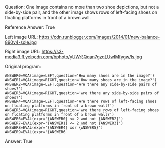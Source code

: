 Question: One image contains no more than two shoe depictions, but not a side-by-side pair, and the other image shows rows of left-facing shoes on floating platforms in front of a brown wall.

Reference Answer: True

Left image URL: https://cdn.runblogger.com/images/2014/01/new-balance-890v4-sole.jpg

Right image URL: https://s3-media3.fl.yelpcdn.com/bphoto/yUWrSQqan7gzqLUwIMfygw/ls.jpg

Original program:

```
ANSWER0=VQA(image=LEFT,question='How many shoes are in the image?')
ANSWER1=VQA(image=RIGHT,question='How many shoes are in the image?')
ANSWER2=VQA(image=LEFT,question='Are there any side-by-side pairs of shoes?')
ANSWER3=VQA(image=RIGHT,question='Are there any side-by-side pairs of shoes?')
ANSWER4=VQA(image=LEFT,question='Are there rows of left-facing shoes on floating platforms in front of a brown wall?')
ANSWER5=VQA(image=RIGHT,question='Are there rows of left-facing shoes on floating platforms in front of a brown wall?')
ANSWER6=EVAL(expr='{ANSWER0} <= 2 and not {ANSWER2}')
ANSWER7=EVAL(expr='{ANSWER1} <= 2 and not {ANSWER3}')
ANSWER8=EVAL(expr='{ANSWER4} xor {ANSWER5}')
ANSWER9=EVAL(expr='{ANSWER6
```
Answer: True

